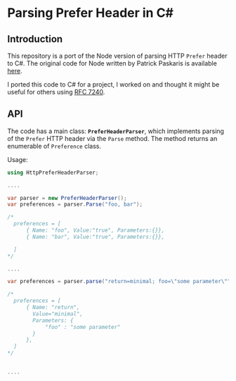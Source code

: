 # Parsing Prefer Header in C\#

## Introduction

This repository is a port of the Node version of parsing HTTP `Prefer` header to C#. The original code for Node written by Patrick Paskaris is available [here](https://github.com/ppaskaris/node-parse-prefer-header).

I ported this code to C\# for a project, I worked on and thought it might be useful for others using [RFC 7240](https://tools.ietf.org/html/rfc7240).

## API

The code has a main class: **`PreferHeaderParser`**, which implements parsing of the `Prefer` HTTP header via the `Parse` method. The method returns an enumerable of `Preference` class.

Usage:

```csharp
using HttpPreferHeaderParser;

....

var parser = new PreferHeaderParser();
var preferences = parser.Parse("foo, bar");

/*
  preferences = [
      { Name: "foo", Value:"true", Parameters:{}},
      { Name: "bar", Value:"true", Parameters:{}},

  ]
*/

....

var preferences = parser.parse("return=minimal; foo=\"some parameter\"");

/*
  preferences = [
      { Name: "return",
        Value="minimal",
        Parameters: {
            "foo" : "some parameter"
        }
      },
  ]
*/


....

```
